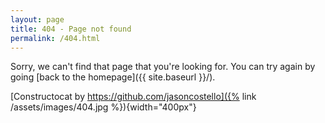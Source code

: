 ```yaml
---
layout: page
title: 404 - Page not found
permalink: /404.html
---
```


Sorry, we can't find that page that you're looking for. You can try again by going [back to the homepage]({{ site.baseurl }}/).

[Constructocat by https://github.com/jasoncostello]({% link /assets/images/404.jpg %}){width="400px"}